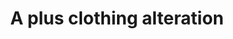 ---
title: "A plus clothing alteration"
url: /raritan/a-plus-clothing-alteration/
shop: Schneiderei
---